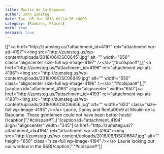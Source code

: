 ```yaml
---
title: Moulin de la Bapaume
author: John Zumsteg
date: Tue, 05 Jun 2018 09:14:26 +0000
category: [Rambles, Places]
math: true
mermaid: true
---
```

[["<a href=\"http:\/\/zumsteg.us\/?attachment_id=4197\" rel=\"attachment wp-att-4197\"><img src=\"http:\/\/zumsteg.us\/wp-content\/uploads\/2018\/06\/DSC06451.jpg\" alt=\"\" width=\"650\" class=\"aligncenter size-full wp-image-4197\" \/><\/a>","#colspan#"],["<a href=\"http:\/\/zumsteg.us\/?attachment_id=4196\" rel=\"attachment wp-att-4196\"><img src=\"http:\/\/zumsteg.us\/wp-content\/uploads\/2018\/06\/DSC06649.jpg\" alt=\"\" width=\"650\" class=\"aligncenter size-full wp-image-4196\" \/><\/a>","#colspan#"],["[caption id=\"attachment_4193\" align=\"aligncenter\" width=\"650\"]<a href=\"http:\/\/zumsteg.us\/?attachment_id=4193\" rel=\"attachment wp-att-4193\"><img src=\"http:\/\/zumsteg.us\/wp-content\/uploads\/2018\/06\/DSC06656.jpg\" alt=\"\" width=\"650\"  class=\"size-full wp-image-4193\" \/><\/a> Laurie, Danny and Ren\u00e9 at Moulin de la Bapuame. These gentlemen could not have been better hosts![\/caption]","#colspan#"],["[caption id=\"attachment_4194\" align=\"aligncenter\" width=\"345\"]<a href=\"http:\/\/zumsteg.us\/?attachment_id=4194\" rel=\"attachment wp-att-4194\"><img src=\"http:\/\/zumsteg.us\/wp-content\/uploads\/2018\/06\/DSC06647.jpg\" alt=\"\" height=\"650\" class=\"size-full wp-image-4194\" \/><\/a> Laurie looking out our window in the B&B[\/caption]","#colspan#"]]
